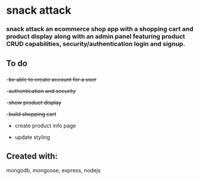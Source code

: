 # snack attack

### snack attack an ecommerce shop app with a shopping cart and product display along with an admin panel featuring product CRUD capabilities, security/authentication login and signup.

## To do
###
-~~be able to create account for a user~~

-~~authentication and security~~

-~~show product display~~

-~~build shopping cart~~

- create product info page

- update styling



## Created with:
mongodb, mongoose, express, nodejs